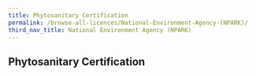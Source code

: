 ```yaml
---
title: Phytosanitary Certification
permalink: /browse-all-licences/National-Environment-Agency-(NPARK)/
third_nav_title: National Environment Agency (NPARK)
---
```

## Phytosanitary Certification
